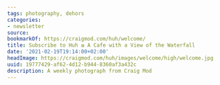 ```yaml
---
tags: photography, dehors
categories:
- newsletter
source:
bookmarkOf: https://craigmod.com/huh/welcome/
title: Subscribe to Huh ⧇ A Cafe with a View of the Waterfall
date: '2021-02-19T19:14:00+02:00'
headImage: https://craigmod.com/huh/images/welcome/high/welcome.jpg
uuid: 19777429-af62-4d12-b944-8360af3a432c
description: A weekly photograph from Craig Mod
---
```


